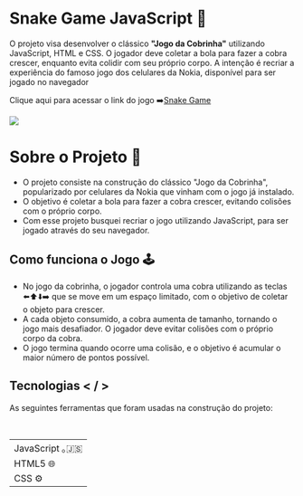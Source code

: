 # Snake Game JavaScript 🐍

O projeto visa desenvolver o clássico **"Jogo da Cobrinha"** utilizando JavaScript, HTML e CSS. O jogador deve coletar a bola para fazer a cobra crescer, enquanto evita colidir com seu próprio corpo. A intenção é recriar a experiência do famoso jogo dos celulares da Nokia, disponível para ser jogado no navegador

Clique aqui para acessar o link do jogo ➡️<a href= "https://thainacosta2.github.io/Snake-Game-JavaScript/" target="_blank">Snake Game</a>

<div>
  <img src="https://github.com/user-attachments/assets/bad81e3f-69d3-4753-930c-c1760deef891" />

# Sobre o Projeto 📄
<div>
  <ul>
    <li>O projeto consiste na construção do clássico "Jogo da Cobrinha", popularizado por celulares da Nokia que vinham com o jogo já instalado.
    <li>O objetivo é coletar a bola para fazer a cobra crescer, evitando colisões com o próprio corpo.
    <li>Com esse projeto busquei recriar o jogo utilizando JavaScript, para ser jogado através do seu navegador.
    </li>
  </ul>
</div>

## Como funciona o Jogo 🕹️
<div>
  <ul>
    <li>No jogo da cobrinha, o jogador controla uma cobra utilizando as teclas ⬅️⬆️⬇️➡️ que se move em um espaço limitado, com o objetivo de coletar o objeto             para crescer.
    <li>A cada objeto consumido, a cobra aumenta de tamanho, tornando o jogo mais desafiador. O jogador deve evitar colisões com o próprio corpo da cobra.
    <li>O jogo termina quando ocorre uma colisão, e o objetivo é acumular o maior número de pontos possível.
    </li>
  </ul>
</div>

## Tecnologias < / >
  As seguintes ferramentas que foram usadas na construção do projeto:
<table>
  <thead>
    <tbody>
      <tr>
        <td>JavaScript ｡🇯‌🇸
      </tr>
      <tr>
        <td>HTML5 🌐</td>
      </tr>
      <tr>
        <td>CSS ⚙️</td>
      </tr>
    </tbody>
  ‌</thead>
</table>

</div>
